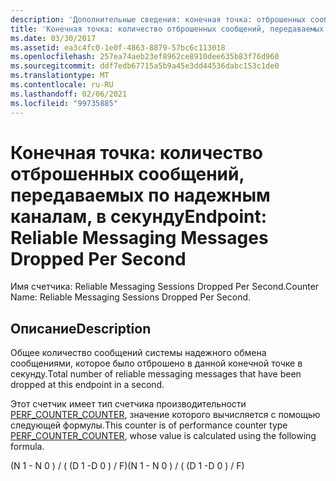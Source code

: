 ```yaml
---
description: 'Дополнительные сведения: конечная точка: отброшенных сообщений надежного обмена в секунду'
title: 'Конечная точка: количество отброшенных сообщений, передаваемых по надежным каналам, в секунду'
ms.date: 03/30/2017
ms.assetid: ea3c4fc0-1e0f-4863-8879-57bc6c113018
ms.openlocfilehash: 257ea74aeb23ef8962ce8910dee635b83f76d960
ms.sourcegitcommit: ddf7edb67715a5b9a45e3dd44536dabc153c1de0
ms.translationtype: MT
ms.contentlocale: ru-RU
ms.lasthandoff: 02/06/2021
ms.locfileid: "99735885"
---
```

# <a name="endpoint-reliable-messaging-messages-dropped-per-second"></a><span data-ttu-id="97cc2-103">Конечная точка: количество отброшенных сообщений, передаваемых по надежным каналам, в секунду</span><span class="sxs-lookup"><span data-stu-id="97cc2-103">Endpoint: Reliable Messaging Messages Dropped Per Second</span></span>

<span data-ttu-id="97cc2-104">Имя счетчика: Reliable Messaging Sessions Dropped Per Second.</span><span class="sxs-lookup"><span data-stu-id="97cc2-104">Counter Name: Reliable Messaging Sessions Dropped Per Second.</span></span>  
  
## <a name="description"></a><span data-ttu-id="97cc2-105">Описание</span><span class="sxs-lookup"><span data-stu-id="97cc2-105">Description</span></span>  

 <span data-ttu-id="97cc2-106">Общее количество сообщений системы надежного обмена сообщениями, которое было отброшено в данной конечной точке в секунду.</span><span class="sxs-lookup"><span data-stu-id="97cc2-106">Total number of reliable messaging messages that have been dropped at this endpoint in a second.</span></span>  
  
 <span data-ttu-id="97cc2-107">Этот счетчик имеет тип счетчика производительности [PERF_COUNTER_COUNTER](/previous-versions/windows/it-pro/windows-server-2003/cc740048(v=ws.10)), значение которого вычисляется с помощью следующей формулы.</span><span class="sxs-lookup"><span data-stu-id="97cc2-107">This counter is of performance counter type [PERF_COUNTER_COUNTER](/previous-versions/windows/it-pro/windows-server-2003/cc740048(v=ws.10)), whose value is calculated using the following formula.</span></span>  
  
 <span data-ttu-id="97cc2-108">(N 1 - N 0 ) / ( (D 1 -D 0 ) / F)</span><span class="sxs-lookup"><span data-stu-id="97cc2-108">(N 1 - N 0 ) / ( (D 1 -D 0 ) / F)</span></span>
